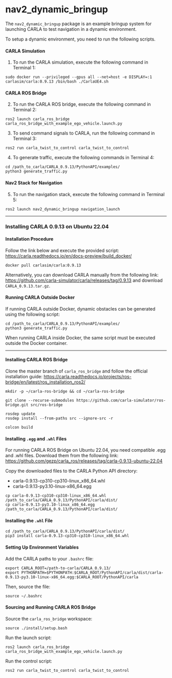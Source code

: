 # nav2_dynamic_bringup

The `nav2_dynamic_bringup` package is an example bringup system for launching CARLA to test navigation in a dynamic environment.

To setup a dynamic environment, you need to run the following scripts.

#### CARLA Simulation
1. To run the CARLA simulation, execute the following command in Terminal 1:
```shell
sudo docker run --privileged --gpus all --net=host -e DISPLAY=:1 carlasim/carla:0.9.13 /bin/bash ./CarlaUE4.sh
```

#### CARLA ROS Bridge
2. To run the CARLA ROS bridge, execute the following command in Terminal 2:
```shell
ros2 launch carla_ros_bridge carla_ros_bridge_with_example_ego_vehicle.launch.py
```

3. To send command signals to CARLA, run the following command in Terminal 3:
```shell
ros2 run carla_twist_to_control carla_twist_to_control
```

4. To generate traffic, execute the following commands in Terminal 4:
```shell
cd /path_to_carla/CARLA_0.9.13/PythonAPI/examples/
python3 generate_traffic.py
```

#### Nav2 Stack for Navigation
5. To run the navigation stack, execute the following command in Terminal 5:
```shell
ros2 launch nav2_dynamic_bringup navigation_launch
```
--------------

### Installing CARLA 0.9.13 on Ubuntu 22.04

#### Installation Procedure

Follow the link below and execute the provided script: https://carla.readthedocs.io/en/docs-preview/build_docker/
```shell
docker pull carlasim/carla:0.9.13
```
Alternatively, you can download CARLA manually from the following link:
https://github.com/carla-simulator/carla/releases/tag/0.9.13 and download `CARLA_0.9.13.tar.gz`.

#### Running CARLA Outside Docker
If running CARLA outside Docker, dynamic obstacles can be generated using the following script:
```shell
cd /path_to_carla/CARLA_0.9.13/PythonAPI/examples/
python3 generate_traffic.py
```

When running CARLA inside Docker, the same script must be executed outside the Docker container.

-------------------

#### Installing CARLA ROS Bridge

Clone the master branch of ```carla_ros_bridge``` and follow the official installation guide:
https://carla.readthedocs.io/projects/ros-bridge/en/latest/ros_installation_ros2/

```shell
mkdir -p ~/carla-ros-bridge && cd ~/carla-ros-bridge

git clone --recurse-submodules https://github.com/carla-simulator/ros-bridge.git src/ros-bridge

rosdep update
rosdep install --from-paths src --ignore-src -r

colcon build
```
#### Installing `.egg` and `.whl` Files
For running CARLA ROS Bridge on Ubuntu 22.04, you need compatible .egg and .whl files.
Download them from the following link: https://github.com/gezp/carla_ros/releases/tag/carla-0.9.13-ubuntu-22.04

Copy the downloaded files to the CARLA Python API directory:
* carla-0.9.13-cp310-cp310-linux_x86_64.whl 
* carla-0.9.13-py3.10-linux-x86_64.egg 

```shell
cp carla-0.9.13-cp310-cp310-linux_x86_64.whl /path_to_carla/CARLA_0.9.13/PythonAPI/carla/dist/
cp carla-0.9.13-py3.10-linux_x86_64.egg /path_to_carla/CARLA_0.9.13/PythonAPI/carla/dist/
```

#### Installing the `.whl` File
```shell
cd /path_to_carla/CARLA_0.9.13/PythonAPI/carla/dist/
pip3 install carla-0.9.13-cp310-cp310-linux_x86_64.whl 
```

#### Setting Up Environment Variables
Add the CARLA paths to your `.bashrc` file:
```shell
export CARLA_ROOT=/path-to-carla/CARLA_0.9.13/
export PYTHONPATH=$PYTHONPATH:$CARLA_ROOT/PythonAPI/carla/dist/carla-0.9.13-py3.10-linux-x86_64.egg:$CARLA_ROOT/PythonAPI/carla
```

Then, source the file:
```shell
source ~/.bashrc
```

#### Sourcing and Running CARLA ROS Bridge

Source the `carla_ros_bridge` workspace:
```shell
source ./install/setup.bash
```
Run the launch script:
```shell
ros2 launch carla_ros_bridge carla_ros_bridge_with_example_ego_vehicle.launch.py
```
Run the control script:

```shell
ros2 run carla_twist_to_control carla_twist_to_control
```
